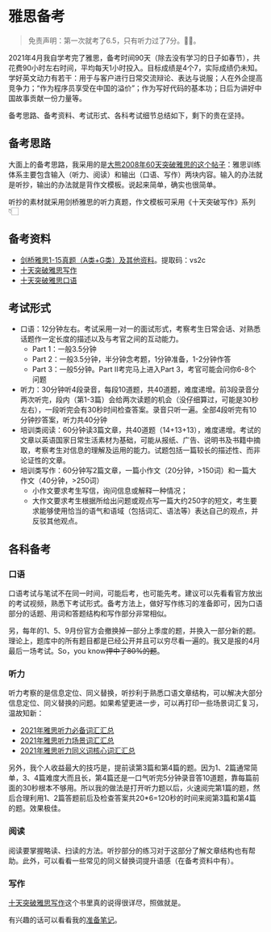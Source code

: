 # 雅思备考

> 免责声明：第一次就考了6.5，只有听力过了7分。👩🍳。

2021年4月我自学考完了雅思，备考时间90天（除去没有学习的日子如春节），共花费90小时左右时间，平均每天1小时投入。目标成绩是4个7，实际成绩仍未知。学好英文动力有若干：用于与客户进行日常交流辩论、表达与说服；人在外企提高竞争力；“作为程序员享受在中国的溢价”；作为写好代码的基本功；日后为讲好中国故事贡献一份力量等。

备考思路、备考资料、考试形式、各科考试细节总结如下，剩下的贵在坚持。

## 备考思路

大面上的备考思路，我采用的是[大熊2008年60天突破雅思的这个帖子](https://kb.cnblogs.com/page/152269)：雅思训练体系主要包含输入（听力、阅读）和输出（口语、写作）两块内容。输入的办法就是听抄，输出的办法就是背作文模板。说起来简单，确实也很简单。

听抄的素材就采用剑桥雅思的听力真题，作文模板可采用《十天突破写作》系列👇🏻

## 备考资料

* [剑桥雅思1-15真题（A类+G类）及其他资料](https://pan.baidu.com/s/1UROSgkNGdNwJUrVBh9MxFg)。提取码：vs2c
* [十天突破雅思写作](https://item.jd.com/14841298086.html)
* [十天突破雅思口语](https://item.jd.com/10022147697315.html)

## 考试形式

* 口语：12分钟左右。考试采用一对一的面试形式，考察考生日常会话、对熟悉话题作一定长度的描述以及与考官之间的互动能力。
  * Part 1：一般3.5分钟
  * Part 2：一般3.5分钟，半分钟念考题，1分钟准备，1-2分钟作答
  * Part 3：一般5分钟。Part II考完马上进入Part 3，考官可能会问你6-8个问题
* 听力：30分钟听4段录音，每段10道题，共40道题，难度递增。前3段录音分两次听完，段内（第1-3篇）会给两次读题的机会（没仔细算过，可能是30秒左右），一段听完会有30秒时间检查答案。录音只听一遍。全部4段听完有10分钟抄答案，听力共40分钟
* 培训类阅读：60分钟读3篇文章，共40道题（14+13+13），难度递增。考试的文章以英语国家日常生活素材为基础，可能从报纸、广告、说明书及书籍中摘取，考察考生对信息的理解及运用的能力。试题包括一篇较长的描述性、而非论证性的文章。
* 培训类写作：60分钟写2篇文章，一篇小作文（20分钟，>150词）和一篇大作文（40分钟，>250词）
  * 小作文要求考生写信，询问信息或解释一种情况；
  * 大作文要求考生根据所给出问题或观点写一篇大约250字的短文，考生要求能够使用恰当的语气和语域（包括词汇、语法等）表达自己的观点，并反驳其他观点。

## 各科备考

### 口语

口语考试与笔试不在同一时间，可能后考，也可能先考。建议可以先看看官方放出的考试视频，熟悉下考试形式。备考方法上，做好写作练习的准备即可，因为口语部分的话题、用词和答题结构和写作部分非常相似。

另，每年的1、5、9月份官方会撤换掉一部分上季度的题，并换入一部分新的题。理论上，题库中的所有题目都是已经公开并且可以穷尽看一遍的。我又是报的4月最后一场考试。So，you know~~押中了80%的题~~。

### 听力

听力考察的是信息定位、同义替换，听抄利于熟悉口语文章结构，可以解决大部分信息定位、同义替换的问题。如果希望更进一步，可以再打印一些场景词汇复习，温故知新：

* [2021年雅思听力必备词汇汇总](http://ielts.xdf.cn/202104/11168450.html)
* [2021年雅思听力场景词汇汇总](http://ielts.xdf.cn/202104/11168351.html)
* [2021年雅思听力同义词核心词汇汇总](http://ielts.xdf.cn/202104/11168215.html)

另外，我个人收益最大的技巧是，提前读第3篇和第4篇的题。因为1、2篇通常简单，3、4篇难度大而且长，第4篇还是一口气听完5分钟录音答10道题，靠每篇前面的30秒根本不够用。所以我的做法是打开听力题以后，火速阅完第1篇的题，然后合理利用1、2篇答题前后及检查答案共20*6=120秒的时间来阅第3篇和第4篇的题。效果极佳。

### 阅读

阅读要掌握略读、扫读的方法。听抄部分的练习对于这部分了解文章结构也有帮助。此外，可以看看一些常见的同义替换词提升语感（在备考资料中有）。

### 写作

[十天突破雅思写作](https://item.jd.com/14841298086.html)这个书里真的说得很详尽，照做就是。

有兴趣的话可以看看我的[准备笔记](https://ethan-lin.gitbook.io/ielts)。

